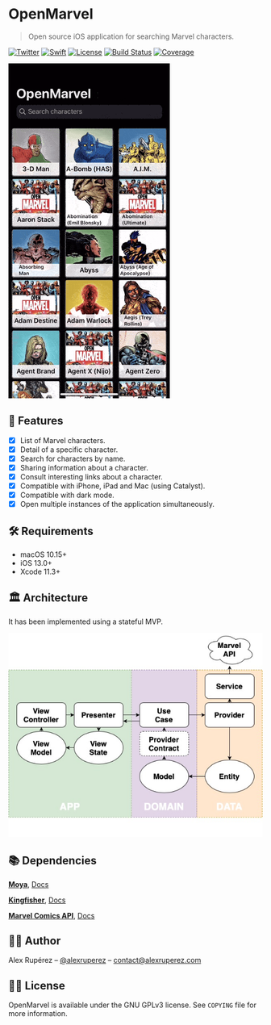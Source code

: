 # OpenMarvel
> Open source iOS application for searching Marvel characters.

[![Twitter](https://img.shields.io/badge/contact-%40alexruperez-blue)](http://twitter.com/alexruperez)
[![Swift](https://img.shields.io/badge/swift-5-orange)](https://swift.org)
[![License](https://img.shields.io/github/license/alexruperez/OpenMarvel)](COPYING)
[![Build Status](https://travis-ci.com/alexruperez/OpenMarvel.svg?branch=master)](https://travis-ci.com/alexruperez/OpenMarvel)
[![Coverage](https://img.shields.io/codecov/c/github/alexruperez/OpenMarvel)](https://codecov.io/gh/alexruperez/OpenMarvel)

![Demo](demo.gif)

## 🌟 Features

- [x] List of Marvel characters.
- [x] Detail of a specific character.
- [x] Search for characters by name.
- [x] Sharing information about a character.
- [x] Consult interesting links about a character.
- [x] Compatible with iPhone, iPad and Mac (using Catalyst).
- [x] Compatible with dark mode.
- [x] Open multiple instances of the application simultaneously.

## 🛠 Requirements

- macOS 10.15+
- iOS 13.0+
- Xcode 11.3+

## 🏛 Architecture

It has been implemented using a stateful MVP.

![Architecture](arch.jpg)

## 📚 Dependencies

**[Moya](https://github.com/Moya/Moya)**, [Docs](https://moya.github.io)

**[Kingfisher](https://github.com/onevcat/Kingfisher)**, [Docs](https://github.com/onevcat/Kingfisher/wiki/Cheat-Sheet)

**[Marvel Comics API](https://developer.marvel.com)**, [Docs](https://developer.marvel.com/docs)

## 👨‍💻 Author

Alex Rupérez – [@alexruperez](https://twitter.com/alexruperez) – contact@alexruperez.com

## 👮‍♂️ License

OpenMarvel is available under the GNU GPLv3 license. See ``COPYING`` file for more information.
